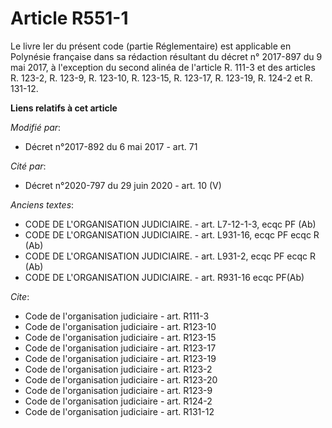# Article R551-1

Le livre Ier du présent code (partie Réglementaire) est applicable en Polynésie française dans sa rédaction résultant du
décret n° 2017-897 du 9 mai 2017, à l'exception du second alinéa de l'article R. 111-3 et des articles R. 123-2, R. 123-9, R.
123-10, R. 123-15, R. 123-17, R. 123-19, R. 124-2 et R. 131-12.

**Liens relatifs à cet article**

_Modifié par_:

  - Décret n°2017-892 du 6 mai 2017 - art. 71

_Cité par_:

  - Décret n°2020-797 du 29 juin 2020 - art. 10 (V)

_Anciens textes_:

  - CODE DE L'ORGANISATION JUDICIAIRE. - art. L7-12-1-3, ecqc PF (Ab)
  - CODE DE L'ORGANISATION JUDICIAIRE. - art. L931-16, ecqc PF ecqc R (Ab)
  - CODE DE L'ORGANISATION JUDICIAIRE. - art. L931-2, ecqc PF ecqc R (Ab)
  - CODE DE L'ORGANISATION JUDICIAIRE. - art. R931-16 ecqc PF(Ab)

_Cite_:

  - Code de l'organisation judiciaire - art. R111-3
  - Code de l'organisation judiciaire - art. R123-10
  - Code de l'organisation judiciaire - art. R123-15
  - Code de l'organisation judiciaire - art. R123-17
  - Code de l'organisation judiciaire - art. R123-19
  - Code de l'organisation judiciaire - art. R123-2
  - Code de l'organisation judiciaire - art. R123-20
  - Code de l'organisation judiciaire - art. R123-9
  - Code de l'organisation judiciaire - art. R124-2
  - Code de l'organisation judiciaire - art. R131-12
